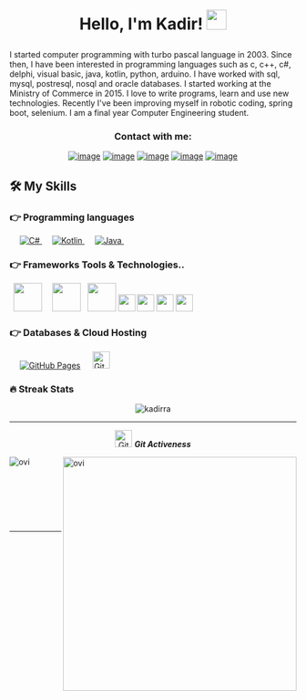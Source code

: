 

<h1><p align="center">Hello, I'm Kadir! <img src="https://media.giphy.com/media/hvRJCLFzcasrR4ia7z/giphy.gif" width="35px"></h1></p>

I started computer programming with turbo pascal language in 2003. Since then, I have been interested in programming languages such as c, c++, c#, delphi, visual basic, java, kotlin, python, arduino. I have worked with sql, mysql, postresql, nosql and oracle databases. I started working at the Ministry of Commerce in 2015. I love to write programs, learn and use new technologies. Recently I've been improving myself in robotic coding, spring boot, selenium. I am a final year Computer Engineering student.



<h3 align="center">Contact with me:</h3>
<div align="center">

[![image](https://img.shields.io/badge/LinkedIn-0077B5?style=for-the-badge&logo=linkedin&logoColor=white)](https://www.linkedin.com/in/kadirratr/)
[![image](https://img.shields.io/badge/Instagram-E4405F?style=for-the-badge&logo=instagram&logoColor=white)](https://www.instagram.com/kadirratr/)
[![image](https://img.shields.io/badge/Twitter-1DA1F2?style=for-the-badge&logo=twitter&logoColor=white)](https://twitter.com/kadirratr)
[![image](https://img.shields.io/badge/Gmail-D14836?style=for-the-badge&logo=gmail&logoColor=white)](mailto:kadirratr@gmail.com)
[![image](https://img.shields.io/badge/YouTube-%23FF0000.svg?style=for-the-badge&logo=YouTube&logoColor=white)](https://www.youtube.com/c/kadirra)
</div>



## 🛠️ My Skills

### 👉 Programming languages

<p align="left"> 
  &emsp;
  <a href="" target="_blank"> 
     <img alt="C#" src="https://img.shields.io/badge/csharp%20-%23F7DF1E.svg?logo=csharp&logoColor=white&color=5cb85c">
   </a>
  &emsp;
  <a href="">
    <img alt="Kotlin" src="https://img.shields.io/badge/kotlin-%23F7DF1E.svg?logo=kotlin&logoColor=white&color=purple"/>
  </a>
    &emsp;
      <a href="">
    <img alt="Java" src="https://img.shields.io/badge/java-%23F7DF1E.svg?logo=java&logoColor=white&color=orange"/>
  </a>
    &emsp;
</p>

### 👉  Frameworks Tools & Technologies..
<p align="left">
  <code> <img height="50" src="https://www.vectorlogo.zone/logos/dotnet/dotnet-ar21.svg"> </code>
  <code> <img height="50" src="https://www.vectorlogo.zone/logos/android/android-ar21.svg"> </code>
   <code><img height="50" src="https://www.vectorlogo.zone/logos/github/github-icon.svg"></code>   
   <code><img height="30" src="https://img.shields.io/badge/spring-%236DB33F.svg?style=for-the-badge&logo=spring&logoColor=white"></code>
  <code><img height="30" src="https://img.shields.io/badge/JWT-black?style=for-the-badge&logo=JSON%20web%20tokens"></code>
  <code><img height="30" src="https://img.shields.io/badge/jquery-%230769AD.svg?style=for-the-badge&logo=jquery&logoColor=white"></code>  
  <code><img height="30" src="https://img.shields.io/badge/Anaconda-%2344A833.svg?style=for-the-badge&logo=anaconda&logoColor=white"></code>

</p>

### 👉 Databases & Cloud Hosting
<p align="left">
  &emsp;
    <a href="https://www.github.com"><img alt="GitHub Pages" src="https://img.shields.io/badge/postgresql%20-%23F7DF1E.svg?logo=postgresql&logoColor=white&color=5bc0de"></a>
  &emsp;
  <a href="https://www.github.com"><img height="30" alt="GitHub Pages" src="https://img.shields.io/badge/mysql-%2300f.svg?style=for-the-badge&logo=mysql&logoColor=white"></a>
    &emsp;
 </p>


### 🔥 Streak Stats
<p align="center"><img src="https://github-readme-streak-stats.herokuapp.com/?user=kadirra&theme=algolia" alt="kadirra"  /></p>

<hr>
<p align="center">
 <img src="https://media.giphy.com/media/W5eoZHPpUx9sapR0eu/giphy.gif" width="30px" alt="Git"/>&nbsp;<i><b>Git Activeness</b></i></p>
 
<p><img align="left" src="https://github-readme-stats.vercel.app/api/top-langs?username=kadirra&show_icons=true&locale=en&layout=compact&theme=chartreuse-dark&hide=python,html,css" alt="ovi" /></p>
<p>&nbsp;<img align="right" src="https://github-readme-stats.vercel.app/api?username=kadirra&show_icons=true&locale=en&theme=chartreuse-dark" alt="ovi" width="410" /></p>
<br><br><br><br><br>

<hr>
